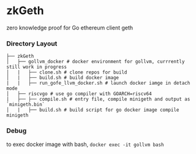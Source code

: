# zkGeth
zero knowledge proof for Go ethereum client geth

### Directory Layout

```
├── zkGeth
│   ├── gollvm_docker # docker environment for gollvm, currrently still work in progress
│   |   ├── clone.sh # clone repos for build
│   |   ├── build.sh # build docker image
|   |   ├── run_gofe_llvm_docker.sh # launch docker iamge in detach mode
│   ├── riscvgo # use go compiler with GOARCH=riscv64
|   ├── ├── compile.sh # entry file, compile minigeth and output as `minigeth.bin`
│   |   ├── build.sh # build script for go docker image compile minigeth
```

### Debug
to exec docker image with bash, `docker exec -it gollvm bash`

